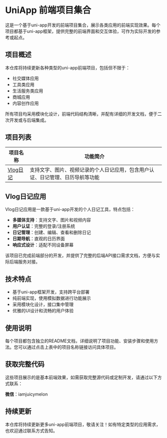 # UniApp 前端项目集合

这是一个基于uni-app开发的前端项目集合，展示各类应用的前端实现效果。每个项目都基于uni-app框架，提供完整的前端界面和交互体验，可作为实际开发的参考或起点。

## 项目概述

本仓库将持续更新各种类型的uni-app前端项目，包括但不限于：
- 社交媒体应用
- 工具类应用
- 生活服务类应用
- 商城应用
- 内容创作应用

所有项目均采用模块化设计，前端代码结构清晰，并配有详细的开发文档，便于二次开发或与后端集成。

## 项目列表

| 项目名称 | 功能简介 |
|---------|---------|
| [Vlog日记](https://github.com/HovanZhang2k/uniapp/tree/24a8dde7309caa058c80f96da946da82df970428/vlog-diary) | 支持文字、图片、视频记录的个人日记应用，包含用户认证、日记管理、日历导航等功能 |

## Vlog日记应用

Vlog日记应用是一款基于uni-app开发的个人日记工具，特点包括：

- **多媒体支持**：支持文字、图片和视频内容
- **用户认证**：完整的登录/注册系统
- **日记管理**：创建、编辑、查看和删除日记
- **日期导航**：直观的日历界面
- **响应式设计**：适配不同设备屏幕

该项目已完成前端部分的开发，并提供了完整的后端API接口需求文档，方便与实际后端服务对接。

## 技术特点

- 基于uni-app框架开发，支持跨平台部署
- 纯前端实现，使用模拟数据进行功能展示
- 采用模块化设计，接口集中管理
- 优雅的UI设计和流畅的用户体验

## 使用说明

每个项目都包含独立的README文档，详细说明了项目功能、安装步骤和使用方法。您可以通过点击上表中的项目名称链接访问具体项目。

## 获取完整代码

这些项目展示的是基本前端效果，如需获取完整源代码或定制开发，请通过以下方式联系：

**微信**：iamjuicymelon

## 持续更新

本仓库将持续更新更多uni-app前端项目，敬请关注！如有特定类型的应用需求，也欢迎通过联系方式告知。
